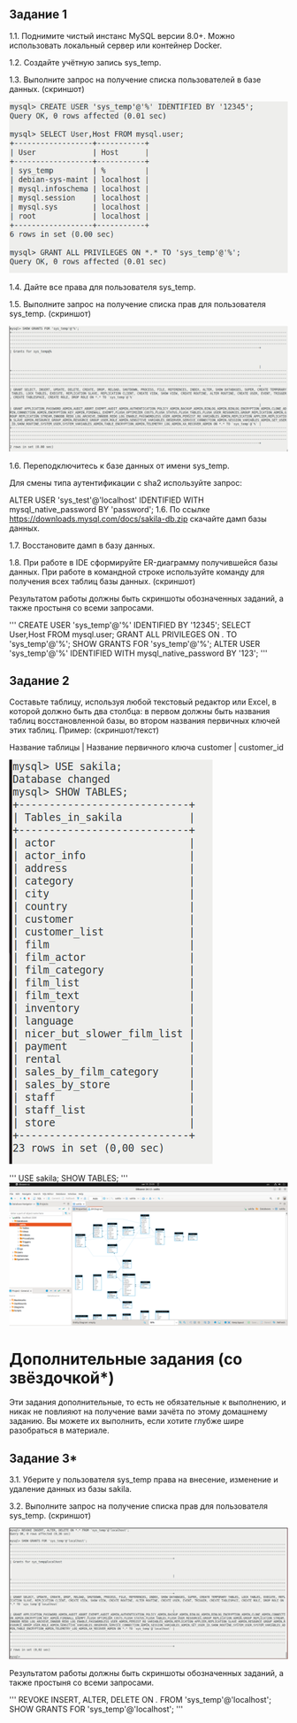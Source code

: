 ## Задание 1
1.1. Поднимите чистый инстанс MySQL версии 8.0+. Можно использовать локальный сервер или контейнер Docker.

1.2. Создайте учётную запись sys_temp.

1.3. Выполните запрос на получение списка пользователей в базе данных. (скриншот)

![alt text](https://github.com/bris91/12-02/blob/7f6dde96e741cafeb442761317e088053d52a6f5/T_1.png)

1.4. Дайте все права для пользователя sys_temp.

1.5. Выполните запрос на получение списка прав для пользователя sys_temp. (скриншот)

![alt text](https://github.com/bris91/12-02/blob/7f6dde96e741cafeb442761317e088053d52a6f5/T_1.1.png)

1.6. Переподключитесь к базе данных от имени sys_temp.

Для смены типа аутентификации с sha2 используйте запрос:

ALTER USER 'sys_test'@'localhost' IDENTIFIED WITH mysql_native_password BY 'password';
1.6. По ссылке https://downloads.mysql.com/docs/sakila-db.zip скачайте дамп базы данных.

1.7. Восстановите дамп в базу данных.

1.8. При работе в IDE сформируйте ER-диаграмму получившейся базы данных. При работе в командной строке используйте команду для получения всех таблиц базы данных. (скриншот)

Результатом работы должны быть скриншоты обозначенных заданий, а также простыня со всеми запросами.

'''
CREATE USER 'sys_temp'@'%' IDENTIFIED BY '12345'; 
SELECT User,Host FROM mysql.user;
GRANT ALL PRIVILEGES ON *.* TO 'sys_temp'@'%';
SHOW GRANTS FOR 'sys_temp'@'%'; 
ALTER USER 'sys_temp'@'%' IDENTIFIED WITH mysql_native_password BY '123';
'''


## Задание 2
Составьте таблицу, используя любой текстовый редактор или Excel, в которой должно быть два столбца: в первом должны быть названия таблиц восстановленной базы, во втором названия первичных ключей этих таблиц. Пример: (скриншот/текст)

Название таблицы | Название первичного ключа
customer         | customer_id


![alt text](https://github.com/bris91/12-02/blob/7f6dde96e741cafeb442761317e088053d52a6f5/T_2.png)

'''
USE sakila;
SHOW TABLES;
'''
![alt text](https://github.com/bris91/12-02/blob/7f6dde96e741cafeb442761317e088053d52a6f5/T_2.1.png)

# Дополнительные задания (со звёздочкой*)
Эти задания дополнительные, то есть не обязательные к выполнению, и никак не повлияют на получение вами зачёта по этому домашнему заданию. Вы можете их выполнить, если хотите глубже шире разобраться в материале.
## Задание 3*
3.1. Уберите у пользователя sys_temp права на внесение, изменение и удаление данных из базы sakila.

3.2. Выполните запрос на получение списка прав для пользователя sys_temp. (скриншот)

![alt text](https://github.com/bris91/12-02/blob/7f6dde96e741cafeb442761317e088053d52a6f5/T_3.png)

Результатом работы должны быть скриншоты обозначенных заданий, а также простыня со всеми запросами.

'''
REVOKE INSERT, ALTER, DELETE ON *.* FROM 'sys_temp'@'localhost';
SHOW GRANTS FOR 'sys_temp'@'localhost';
'''
